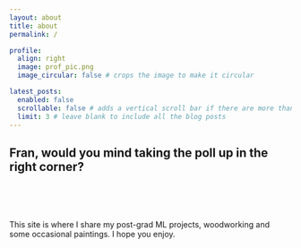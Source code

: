 ```yaml
---
layout: about
title: about
permalink: /

profile:
  align: right
  image: prof_pic.png
  image_circular: false # crops the image to make it circular

latest_posts:
  enabled: false 
  scrollable: false # adds a vertical scroll bar if there are more than 3 new posts items
  limit: 3 # leave blank to include all the blog posts
---
```

## Fran, would you mind taking the poll up in the right corner?

<br><br><br>

This site is where I share my post-grad ML projects, woodworking and some occasional paintings. I hope you enjoy.

